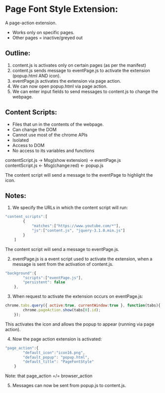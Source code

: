 # Page Font Style Extension:

A page-action extension.
- Works only on specific pages.
- Other pages = inactive/greyed out

## Outline:
1)  content.js is activates only on certain pages (as per the manifest)
2)  content.js sends message to eventPage.js to activate the extension (popup.html AND icon).
3) eventPage.js activates the extension via page action.
4) We can now open popup.html via page action.
5) We can enter input fields to send messages to content.js to change the webpage.


## Content Scripts:
- Files that un in the contents of the webpage.
- Can change the DOM
- Cannot use most of the chrome APIs
- Isolated
- Access to DOM
- No access to its variables and functions

contentScript.js 	-> 		Msg(show extension)		-> 		eventPage.js  
contentScript.js	 <- 	Msg(change:red)			<- 		popup.js  

The content script will send a message to the eventPage to highlight the icon.


## Notes:

1) We specify the URLs in which the content script will run:
```javascript
"content_scripts":[
		{
			"matches":["https://www.youtube.com/*"],
			"js":["content.js", "jquery-3.1.0.min.js"]
		}
	]
```
The content script will send a message to eventPage.js.

2) eventPage.js is a event script used to activate the extension, when a message is sent from the activation of content.js.
```javascript
"background":{
		"scripts":["eventPage.js"],
		"persistent": false
	},
```
3) When request to activate the extension occurs on eventPage.js:
```javascript
chrome.tabs.query({ active:true, currentWindow:true }, function(tabs){
		chrome.pageAction.show(tabs[0].id);
	});
```
This activates the icon and allows the popup to appear (running via page action).

4) Now the page action extension is activated:
```javascript
"page_action":{
		"default_icon":"icon16.png",
		"default_popup": "popup.html",
		"default_title": "PageFontStyle"
	}
```
Note: that page_action =/= browser_action

5) Messages can now be sent from popup.js to content.js.